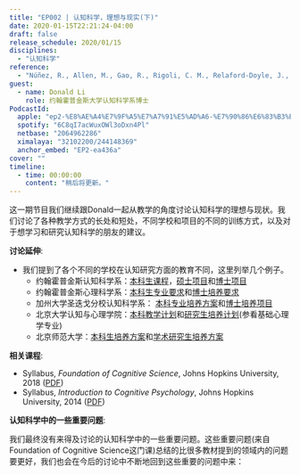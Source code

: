 ```yaml
---
title: "EP002 | 认知科学，理想与现实(下)"
date: 2020-01-15T22:21:24-04:00
draft: false
release_schedule: 2020/01/15
disciplines:
  - "认知科学"
reference:
  - "Núñez, R., Allen, M., Gao, R., Rigoli, C. M., Relaford-Doyle, J., & Semenuks, A. (2019). What happened to cognitive science?. Nature human behaviour, 3(8), 782-791."
guest:
  - name: Donald Li
    role: 约翰霍普金斯大学认知科学系博士
PodcastId:
  apple: "ep2-%E8%AE%A4%E7%9F%A5%E7%A7%91%E5%AD%A6-%E7%90%86%E6%83%B3%E4%B8%8E%E7%8E%B0%E7%8A%B6-%E4%B8%8B/id1490374590?i=1000462555001"
  spotify: "6C8qI7acWuxOWl3oDxn4Pl"
  netbase: "2064962286"
  ximalaya: "32102200/244148369"
  anchor_embed: "EP2-ea436a"
cover: ""
timeline:
  - time: 00:00:00
    content: "稍后将更新。"
---
```


这一期节目我们继续跟Donald一起从教学的角度讨论认知科学的理想与现状。我们讨论了各种教学方式的长处和短处，不同学校和项目的不同的训练方式，以及对于想学习和研究认知科学的朋友的建议。

**讨论延伸**:

* 我们提到了各个不同的学校在认知研究方面的教育不同，这里列举几个例子。
  - 约翰霍普金斯认知科学系：[本科生课程](https://cogsci.jhu.edu/undergraduate/cognitive-science-major/)，[硕士项目](https://cogsci.jhu.edu/graduate/ma-program/)和[博士项目](https://cogsci.jhu.edu/graduate/phd-program/)
  - 约翰霍普金斯心理科学系：[本科生专业要求](https://pbs.jhu.edu/undergraduate/requirements/)和[博士培养要求](https://pbs.jhu.edu/graduate/requirements/)
  - 加州大学圣迭戈分校认知科学系： [本科专业培养方案](http://www.cogsci.ucsd.edu/undergraduates/major/index.html)和[博士培养项目](http://www.cogsci.ucsd.edu/graduates/phd-program/index.html)
  - 北京大学认知与心理学院：[本科教学计划](http://psy.pku.edu.cn/jyjx/bksj/jxjh/index.htm)和[研究生培养计划](http://psy.pku.edu.cn/jyjx/yjsj/pyfa/index.htm)(参看基础心理学专业)
  - 北京师范大学：[本科生培养方案](http://psych.bnu.edu.cn/tabid/36/ArticleID/1137/settingmoduleid/686/frtid/95/Default.aspx)和[学术研究生培养方案](http://psych.bnu.edu.cn/tabid/36/ArticleID/1165/settingmoduleid/778/frtid/96/Default.aspx)

**相关课程**:

- Syllabus, *Foundation of Cognitive Science*, Johns Hopkins University, 2018 ([PDF](/assets/docs/01/jhu_foundation_of_cogsci_2018.pdf))
- Syllabus, *Introduction to Cognitive Psychology*, Johns Hopkins University, 2014 ([PDF](/assets/docs/01/jhu_intro_cogpsy_2014.pdf))

**认知科学中的一些重要问题**:

我们最终没有来得及讨论的认知科学中的一些重要问题。这些重要问题(来自Foundation of Cognitive Science这门课)总结的比很多教材提到的领域内的问题要更好，我们也会在今后的讨论中不断地回到这些重要的问题中来：


